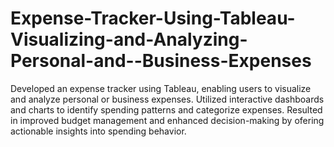 # Expense-Tracker-Using-Tableau-Visualizing-and-Analyzing-Personal-and--Business-Expenses
Developed an expense tracker using Tableau, enabling users to visualize and analyze personal or business expenses. Utilized interactive dashboards and charts to identify spending patterns and categorize expenses. Resulted in improved budget management and enhanced decision-making by ofering actionable insights into spending  behavior.
